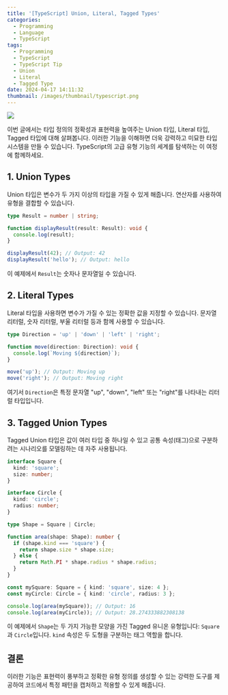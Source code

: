 ```yaml
---
title: '[TypeScript] Union, Literal, Tagged Types'
categories:
  - Programming
  - Language
  - TypeScript
tags:
  - Programming
  - TypeScript
  - TypeScript Tip
  - Union
  - Literal
  - Tagged Type
date: 2024-04-17 14:11:32
thumbnail: /images/thumbnail/typescript.png
---
```


![](/images/header/typescript-13.png)

이번 글에서는 타입 정의의 정확성과 표현력을 높여주는 Union 타입, Literal 타입, Tagged 타입에 대해 살펴봅니다. 이러한 기능을 이해하면 더욱 강력하고 미묘한 타입 시스템을 만들 수 있습니다. TypeScript의 고급 유형 기능의 세계를 탐색하는 이 여정에 함께하세요.

## 1. Union Types

Union 타입은 변수가 두 가지 이상의 타입을 가질 수 있게 해줍니다. 연산자를 사용하여 유형을 결합할 수 있습니다.

```ts
type Result = number | string;

function displayResult(result: Result): void {
  console.log(result);
}

displayResult(42); // Output: 42
displayResult('hello'); // Output: hello
```

이 예제에서 `Result`는 숫자나 문자열일 수 있습니다.

## 2. Literal Types

Literal 타입을 사용하면 변수가 가질 수 있는 정확한 값을 지정할 수 있습니다. 문자열 리터럴, 숫자 리터럴, 부울 리터럴 등과 함께 사용할 수 있습니다.

```ts
type Direction = 'up' | 'down' | 'left' | 'right';

function move(direction: Direction): void {
  console.log(`Moving ${direction}`);
}

move('up'); // Output: Moving up
move('right'); // Output: Moving right
```

여기서 `Direction`은 특정 문자열 "up", "down", "left" 또는 "right"를 나타내는 리터럴 타입입니다.

## 3. Tagged Union Types

Tagged Union 타입은 값이 여러 타입 중 하나일 수 있고 공통 속성(태그)으로 구분하려는 시나리오를 모델링하는 데 자주 사용됩니다.

```ts
interface Square {
  kind: 'square';
  size: number;
}

interface Circle {
  kind: 'circle';
  radius: number;
}

type Shape = Square | Circle;

function area(shape: Shape): number {
  if (shape.kind === 'square') {
    return shape.size * shape.size;
  } else {
    return Math.PI * shape.radius * shape.radius;
  }
}

const mySquare: Square = { kind: 'square', size: 4 };
const myCircle: Circle = { kind: 'circle', radius: 3 };

console.log(area(mySquare)); // Output: 16
console.log(area(myCircle)); // Output: 28.274333882308138
```

이 예제에서 `Shape`는 두 가지 가능한 모양을 가진 Tagged 유니온 유형입니다: `Square`과 `Circle`입니다. `kind` 속성은 두 도형을 구분하는 태그 역할을 합니다.

## 결론

이러한 기능은 표현력이 풍부하고 정확한 유형 정의를 생성할 수 있는 강력한 도구를 제공하여 코드에서 특정 패턴을 캡처하고 적용할 수 있게 해줍니다.
